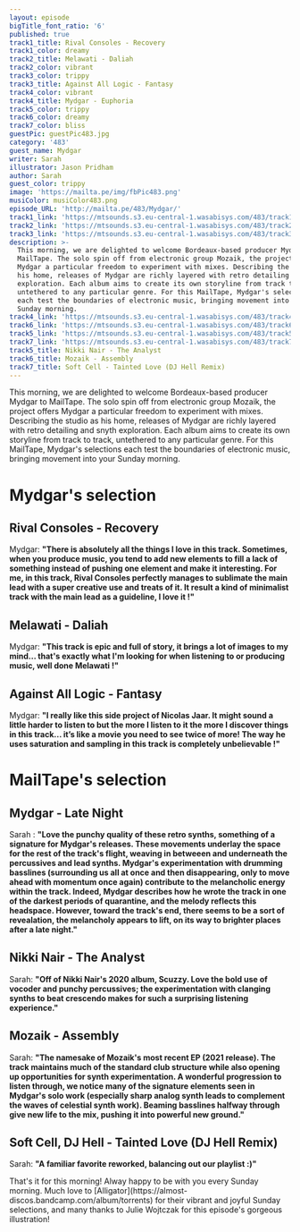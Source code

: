 ```yaml
---
layout: episode
bigTitle_font_ratio: '6'
published: true
track1_title: Rival Consoles - Recovery
track1_color: dreamy
track2_title: Melawati - Daliah
track2_color: vibrant
track3_color: trippy
track3_title: Against All Logic - Fantasy
track4_color: vibrant
track4_title: Mydgar - Euphoria
track5_color: trippy
track6_color: dreamy
track7_color: bliss
guestPic: guestPic483.jpg
category: '483'
guest_name: Mydgar
writer: Sarah
illustrator: Jason Pridham
author: Sarah
guest_color: trippy
image: 'https://mailta.pe/img/fbPic483.png'
musiColor: musiColor483.png
episode_URL: 'http://mailta.pe/483/Mydgar/'
track1_link: 'https://mtsounds.s3.eu-central-1.wasabisys.com/483/track1.mp3'
track2_link: 'https://mtsounds.s3.eu-central-1.wasabisys.com/483/track2.mp3'
track3_link: 'https://mtsounds.s3.eu-central-1.wasabisys.com/483/track3.mp3'
description: >-
  This morning, we are delighted to welcome Bordeaux-based producer Mydgar to
  MailTape. The solo spin off from electronic group Mozaik, the project offers
  Mydgar a particular freedom to experiment with mixes. Describing the studio as
  his home, releases of Mydgar are richly layered with retro detailing and snyth
  exploration. Each album aims to create its own storyline from track to track,
  untethered to any particular genre. For this MailTape, Mydgar's selections
  each test the boundaries of electronic music, bringing movement into your
  Sunday morning. 
track4_link: 'https://mtsounds.s3.eu-central-1.wasabisys.com/483/track4.mp3'
track6_link: 'https://mtsounds.s3.eu-central-1.wasabisys.com/483/track6.mp3'
track5_link: 'https://mtsounds.s3.eu-central-1.wasabisys.com/483/track5.mp3'
track7_link: 'https://mtsounds.s3.eu-central-1.wasabisys.com/483/track7.mp3'
track5_title: Nikki Nair - The Analyst
track6_title: Mozaik - Assembly
track7_title: Soft Cell - Tainted Love (DJ Hell Remix)
---
```

<p id="introduction">This morning, we are delighted to welcome Bordeaux-based producer Mydgar to MailTape. The solo spin off from electronic group Mozaik, the project offers Mydgar a particular freedom to experiment with mixes. Describing the studio as his home, releases of Mydgar are richly layered with retro detailing and snyth exploration. Each album aims to create its own storyline from track to track, untethered to any particular genre. For this MailTape, Mydgar's selections each test the boundaries of electronic music, bringing movement into your Sunday morning. 
</p>

# Mydgar's selection

## Rival Consoles - Recovery
Mydgar: **"**There is absolutely all the things I love in this track. Sometimes, when you produce music, you tend to add new elements to fill a lack of something instead of pushing one element and make it interesting. For me, in this track, Rival Consoles perfectly manages to sublimate the main lead with a super creative use and treats of it. It result a kind of minimalist track with the main lead as a guideline, I love it !**"**

## Melawati - Daliah
Mydgar: **"**This track is epic and full of story, it brings a lot of images to my mind... that's exactly what I'm looking for when listening to or producing music, well done Melawati !**"**

## Against All Logic - Fantasy
Mydgar: **"**I really like this side project of Nicolas Jaar. It might sound a little harder to listen to but the more I listen to it the more I discover things in this track... it’s like a movie you need to see twice of more! The way he uses saturation and sampling in this track is completely unbelievable !**"**

# MailTape's selection

## Mydgar - Late Night
Sarah : **"**Love the punchy quality of these retro synths, something of a signature for Mydgar's releases. These movements underlay the space for the rest of the track's flight, weaving in betweeen and underneath the percussives and lead synths. Mydgar's experimentation with drumming basslines (surrounding us all at once and then disappearing, only to move ahead with momentum once again) contribute to the melancholic energy within the track. Indeed, Mydgar describes how he wrote the track in one of the darkest periods of quarantine, and the melody reflects this headspace. However, toward the track's end, there seems to be a sort of revealation, the melancholy appears to lift, on its way to brighter places after a late night.**"**

## Nikki Nair - The Analyst
Sarah: **"**Off of Nikki Nair's 2020 album, Scuzzy. Love the bold use of vocoder and punchy percussives; the experimentation with clanging synths to beat crescendo makes for such a surprising listening experience.**"**

## Mozaik - Assembly
Sarah: **"**The namesake of Mozaik's most recent EP (2021 release). The track maintains much of the standard club structure while also opening up opportunities for synth experimentation. A wonderful progression to listen through, we notice many of the signature elements seen in Mydgar's solo work (especially sharp analog synth leads to complement the waves of celestial synth work). Beaming basslines halfway through give new life to the mix, pushing it into powerful new ground.**"**

## Soft Cell, DJ Hell - Tainted Love (DJ Hell Remix)
Sarah: **"**A familiar favorite reworked, balancing out our playlist :)**"**

<p id="outroduction">That's it for this morning! Alway happy to be with you every Sunday morning. Much love to [Alligator](https://almost-discos.bandcamp.com/album/torrents) for their vibrant and joyful Sunday selections, and many thanks to Julie Wojtczak for this episode's gorgeous illustration!</p>

